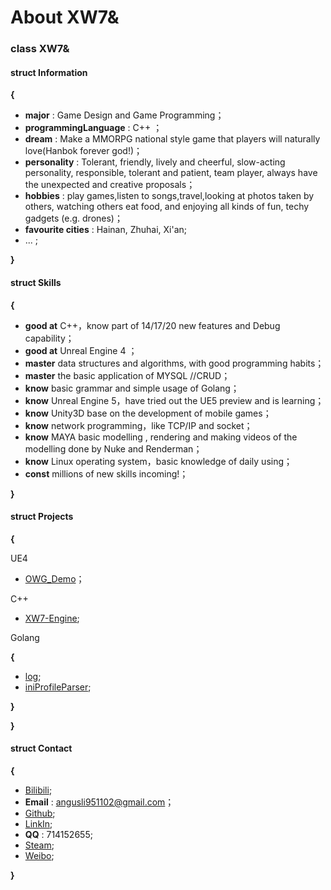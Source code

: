 # About XW7&


### class XW7&

 #### struct Information

  **{**   
  * **major** : Game Design and Game Programming；
  * **programmingLanguage** : C++ ；
  * **dream** : Make a MMORPG national style game that players will naturally love(Hanbok forever god!)；
  * **personality** : Tolerant, friendly, lively and cheerful, slow-acting personality, responsible, tolerant and patient, team player, always have the unexpected and creative proposals；
  * **hobbies** : play games,listen to songs,travel,looking at photos taken by others, watching others eat food, and enjoying all kinds of fun, techy gadgets (e.g. drones)；
  * **favourite cities** : Hainan, Zhuhai, Xi'an;
  * ... ;   

  **}**

 #### struct Skills

  **{**
  * **good at** C++，know part of 14/17/20 new features and Debug capability；
  * **good at** Unreal Engine 4 ；
  * **master** data structures and algorithms, with good programming habits；
  * **master** the basic application of MYSQL //CRUD；
  * **know** basic grammar and simple usage of Golang；
  * **know** Unreal Engine 5，have tried out the UE5 preview and is learning；
  * **know** Unity3D base on the development of mobile games；
  * **know** network programming，like TCP/IP and socket；
  * **know** MAYA basic modelling , rendering and making videos of the modelling done by Nuke and Renderman；
  * **know** Linux operating system，basic knowledge of daily using；
  * **const** millions of new skills incoming!；

  **}**

 #### struct Projects

 **{**

  UE4
  * [OWG_Demo](https://github.com/AngusXW7/OWG_Demo)；

   C++
   * [XW7-Engine](https://github.com/AngusXW7/xw7-Engine);

   Golang

   **{**
   * [log](https://github.com/AngusXW7/rizhi_demo);
   * [iniProfileParser](https://github.com/AngusXW7/ini_demo);

   **}**

 **}**

   #### struct Contact

 **{**
* [Bilibili](https://space.bilibili.com/474685010);
* **Email** :  angusli951102@gmail.com；
* [Github](https://github.com/AngusXW7);
* [LinkIn](www.linkedin.com/in/angus-li-951102);
* **QQ** :  714152655;
* [Steam](https://steamcommunity.com/profiles/76561198383512937/);
* [Weibo](https://weibo.com/2153482747/profile?is_all=1);
  
**}**
